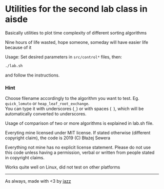 # Utilities for the second lab class in aisde
Basically utilities to plot time complexity of different sorting algorithms

Nine hours of life wasted, hope someone, someday will have easier life because of it

Usage:
Set desired parameters in `src/control*` files, then:
```bash
./lab.sh
```
and follow the instructions.

### Hint
Choose filename accordingly to the algorithm you want to test. Eg. `quick_lomuto` or `heap_leaf_root_exchange`.  
You can type it with underscores (`_`) or with spaces (` `), which will be automatically converted to underscores.

Usage of comparison of two or more algorithms is explained in lab.sh file.

Everyting mine licensed under MIT license. If stated otherwise (different copyright claim), the code is 2019 (C) Błażej Sewera

Everything not mine has no explicit license statement. Please do not use this code unless having a permission, verbal or written from people stated in copyright claims.

Works quite well on Linux, did not test on other platforms

-----------------------------

As always, made with <3 by [jazz](https://github.com/jazzsewera)
